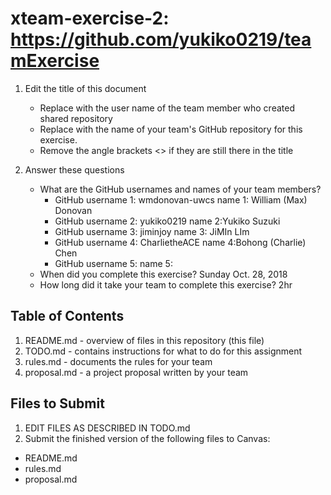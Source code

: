 # xteam-exercise-2: https://github.com/yukiko0219/teamExercise

1. Edit the title of this document
   * Replace <UserName> with the user name of the team member who created shared repository
   * Replace <GitHubRepositoryName> with the name of your team's GitHub repository for this exercise.
   * Remove the angle brackets <> if they are still there in the title

2. Answer these questions
   * What are the GitHub usernames and names of your team members?
       * GitHub username 1: wmdonovan-uwcs name 1: William (Max) Donovan
       * GitHub username 2: yukiko0219      name 2:Yukiko Suzuki    
       * GitHub username 3: jiminjoy     name 3: JiMIn LIm
       * GitHub username 4: CharlietheACE     name 4:Bohong (Charlie) Chen
       * GitHub username 5:       name 5:
   * When did you complete this exercise? 
   Sunday Oct. 28, 2018
   * How long did it take your team to complete this exercise? 
   2hr

## Table of Contents

1. README.md - overview of files in this repository (this file)
2. TODO.md - contains instructions for what to do for this assignment
3. rules.md - documents the rules for your team
4. proposal.md - a project proposal written by your team

## Files to Submit

1. EDIT FILES AS DESCRIBED IN TODO.md
2. Submit the finished version of the following files to Canvas:

* README.md
* rules.md
* proposal.md
